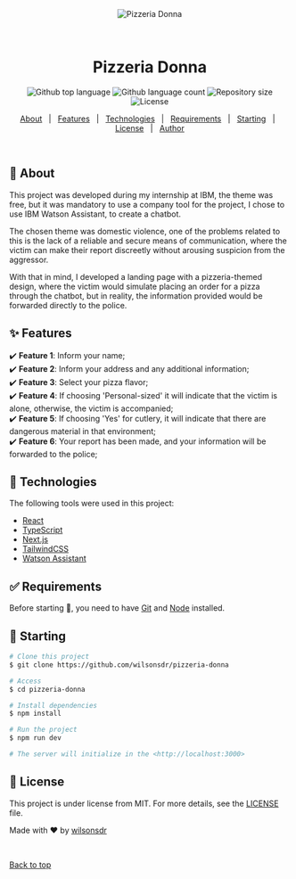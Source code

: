 <div align="center" id="top"> 
  <img src="https://github.com/wilsonsdr/pizzeria-donna/assets/81364355/0ff4acf6-9cef-4656-ae98-c9f238c518ab" alt="Pizzeria Donna" />

&#xa0;

  <!-- <a href="https://pizzeriaadonna.netlify.app">Demo</a> -->
</div>

<h1 align="center">Pizzeria Donna</h1>

<p align="center">
  <img alt="Github top language" src="https://img.shields.io/github/languages/top/wilsonsdr/pizzeria-donna?color=56BEB8">

  <img alt="Github language count" src="https://img.shields.io/github/languages/count/wilsonsdr/pizzeria-donna?color=56BEB8">

  <img alt="Repository size" src="https://img.shields.io/github/repo-size/wilsonsdr/pizzeria-donna?color=56BEB8">

  <img alt="License" src="https://img.shields.io/github/license/wilsonsdr/pizzeria-donna?color=56BEB8">

  <!-- <img alt="Github issues" src="https://img.shields.io/github/issues/wilsonsdr/pizzeria-donna?color=56BEB8" /> -->

  <!-- <img alt="Github forks" src="https://img.shields.io/github/forks/wilsonsdr/pizzeria-donna?color=56BEB8" /> -->

  <!-- <img alt="Github stars" src="https://img.shields.io/github/stars/wilsonsdr/pizzeria-donna?color=56BEB8" /> -->
</p>

<!-- Status -->

<!-- <h4 align="center">
	🚧  Pizzeria-donna 🚀 Under construction...  🚧
</h4>

<hr> -->

<p align="center">
  <a href="#dart-about">About</a> &#xa0; | &#xa0; 
  <a href="#sparkles-features">Features</a> &#xa0; | &#xa0;
  <a href="#rocket-technologies">Technologies</a> &#xa0; | &#xa0;
  <a href="#white_check_mark-requirements">Requirements</a> &#xa0; | &#xa0;
  <a href="#checkered_flag-starting">Starting</a> &#xa0; | &#xa0;
  <a href="#memo-license">License</a> &#xa0; | &#xa0;
  <a href="https://github.com/wilsonsdr" target="_blank">Author</a>
</p>

<br>

## :dart: About

This project was developed during my internship at IBM, the theme was free, but it was mandatory to use a company tool for the project, I chose to use IBM Watson Assistant, to create a chatbot.

The chosen theme was domestic violence, one of the problems related to this is the lack of a reliable and secure means of communication, where the victim can make their report discreetly without arousing suspicion from the aggressor.

With that in mind, I developed a landing page with a pizzeria-themed design, where the victim would simulate placing an order for a pizza through the chatbot, but in reality, the information provided would be forwarded directly to the police.

## :sparkles: Features

:heavy_check_mark: **Feature 1**: Inform your name;\
:heavy_check_mark: **Feature 2**: Inform your address and any additional information;\
:heavy_check_mark: **Feature 3**: Select your pizza flavor;\
:heavy_check_mark: **Feature 4**: If choosing 'Personal-sized' it will indicate that the victim is alone, otherwise, the victim is accompanied;\
:heavy_check_mark: **Feature 5**: If choosing 'Yes' for cutlery, it will indicate that there are dangerous material in that environment;\
:heavy_check_mark: **Feature 6**: Your report has been made, and your information will be forwarded to the police;

## :rocket: Technologies

The following tools were used in this project:

- [React](https://pt-br.reactjs.org/)
- [TypeScript](https://www.typescriptlang.org/)
- [Next.js](https://nextjs.org/)
- [TailwindCSS](https://tailwindcss.com/)
- [Watson Assistant](https://www.ibm.com/products/watsonx-assistant/)

## :white_check_mark: Requirements

Before starting :checkered_flag:, you need to have [Git](https://git-scm.com) and [Node](https://nodejs.org/en/) installed.

## :checkered_flag: Starting

```bash
# Clone this project
$ git clone https://github.com/wilsonsdr/pizzeria-donna

# Access
$ cd pizzeria-donna

# Install dependencies
$ npm install

# Run the project
$ npm run dev

# The server will initialize in the <http://localhost:3000>
```

## :memo: License

This project is under license from MIT. For more details, see the [LICENSE](LICENSE.md) file.

Made with :heart: by <a href="https://github.com/wilsonsdr" target="_blank">wilsonsdr</a>

&#xa0;

<a href="#top">Back to top</a>
